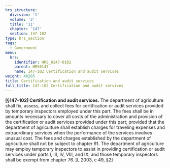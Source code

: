 ```yaml
---
hrs_structure:
  division: '1'
  volume: '3'
  title: '11'
  chapter: '147'
  section: 147-102
type: hrs_section
tags:
  - Government
menu:
  hrs:
    identifier: HRS_0147-0102
    parent: HRS0147
    name: 147-102 Certification and audit services
weight: 40285
title: Certification and audit services
full_title: 147-102 Certification and audit services
---
```

**[§147-102] Certification and audit services.** The department of agriculture shall fix, assess, and collect fees for certification or audit services provided by temporary inspectors employed under this part. The fees shall be in amounts necessary to cover all costs of the administration and provision of the certification or audit services provided under this part; provided that the department of agriculture shall establish charges for traveling expenses and extraordinary services when the performance of the services involves unusual cost. The fees and charges established by the department of agriculture shall not be subject to chapter 91\. The department of agriculture may employ temporary inspectors to assist in providing certification or audit services under parts I, III, IV, VIII, and IX, and those temporary inspectors shall be exempt from chapter 76\. [L 2003, c 49, §2]